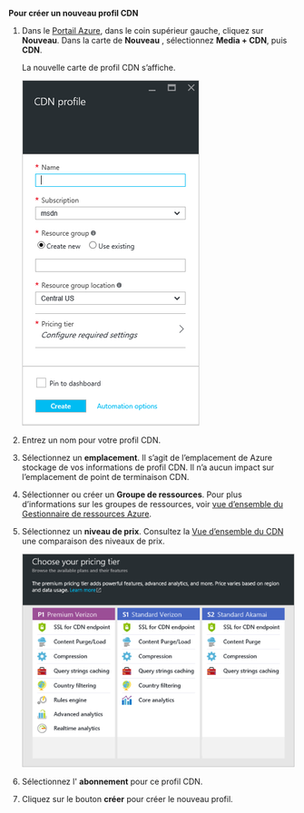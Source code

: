 **Pour créer un nouveau profil CDN**

1. Dans le [Portail Azure](https://portal.azure.com), dans le coin supérieur gauche, cliquez sur **Nouveau**.  Dans la carte de **Nouveau** , sélectionnez **Media + CDN**, puis **CDN**.

    La nouvelle carte de profil CDN s’affiche.

    ![Nouveau profil CDN](./media/cdn-create-profile/new-cdn-profile-include.png)

2. Entrez un nom pour votre profil CDN.

3. Sélectionnez un **emplacement**.  Il s’agit de l’emplacement de Azure stockage de vos informations de profil CDN.  Il n’a aucun impact sur l’emplacement de point de terminaison CDN.

4. Sélectionner ou créer un **Groupe de ressources**.  Pour plus d’informations sur les groupes de ressources, voir [vue d’ensemble du Gestionnaire de ressources Azure](resource-group-overview.md#resource-groups).

5. Sélectionnez un **niveau de prix**.  Consultez la [Vue d’ensemble du CDN](cdn-overview.md#azure-cdn-features) une comparaison des niveaux de prix.
    
    ![Sélection de couche tarification CDN](./media/cdn-create-profile/cdn-choose-sku-include.png)

6. Sélectionnez l' **abonnement** pour ce profil CDN.

7. Cliquez sur le bouton **créer** pour créer le nouveau profil. 